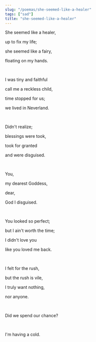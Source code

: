 ```yaml
---
slug: "/poemas/she-seemed-like-a-healer"
tags: ["sad"]
title: "she-seemed-like-a-healer"
---
```

She seemed like a healer,

up to fix my life;

she seemed like a fairy,

floating on my hands.

&nbsp;

I was tiny and faithful

call me a reckless child,

time stopped for us;

we lived in Neverland.

&nbsp;

Didn't realize;

blessings were took,

took for granted

and were disguised.

&nbsp;

You,

my dearest Goddess,

dear,

God I disguised.

&nbsp;

You looked so perfect;

but I ain't worth the time;

I didn't love you

like you loved me back.

&nbsp;

I felt for the rush,

but the rush is vile,

I truly want nothing,

nor anyone.

&nbsp;

Did we spend our chance?

&nbsp;

I'm having a cold.